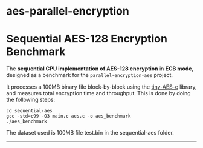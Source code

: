 # aes-parallel-encryption

# Sequential AES-128 Encryption Benchmark

The **sequential CPU implementation of AES-128 encryption** in **ECB mode**, designed as a benchmark for the `parallel-encryption-aes` project.

It processes a 100MB binary file block-by-block using the [tiny-AES-c](https://github.com/kokke/tiny-AES-c) library, and measures total encryption time and throughput. This is done by doing the following steps:

    cd sequential-aes
    gcc -std=c99 -O3 main.c aes.c -o aes_benchmark
    ./aes_benchmark

The dataset used is 100MB file test.bin in the sequential-aes folder.

---
